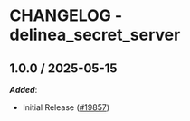 # CHANGELOG - delinea_secret_server

<!-- towncrier release notes start -->

## 1.0.0 / 2025-05-15

***Added***:

* Initial Release ([#19857](https://github.com/DataDog/integrations-core/pull/19857))
